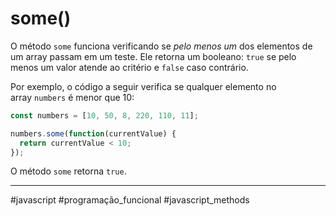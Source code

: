 # some()
O método `some` funciona verificando se _pelo menos um_ dos elementos de um array passam em um teste. Ele retorna um booleano: `true` se pelo menos um valor atende ao critério e `false` caso contrário.

Por exemplo, o código a seguir verifica se qualquer elemento no array `numbers` é menor que 10:

```js
const numbers = [10, 50, 8, 220, 110, 11];

numbers.some(function(currentValue) {
  return currentValue < 10;
});
```

O método `some` retorna `true`.

---
#javascript #programação_funcional #javascript_methods 
